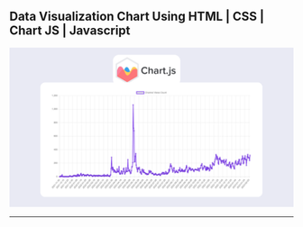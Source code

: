 ## Data Visualization Chart Using HTML | CSS | Chart JS | Javascript

![thumbnail](thumbnail.png)

---
